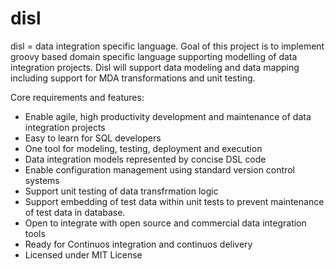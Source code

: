 # disl
disl = data integration specific language. Goal of this project is to implement groovy based domain specific language supporting modelling of data integration projects. Disl will support data modeling and data mapping including support for MDA transformations and unit testing.

Core requirements and features:
- Enable agile, high productivity development and maintenance of data integration projects
- Easy to learn for SQL developers
- One tool for modeling, testing, deployment and execution
- Data integration models represented by concise DSL code
- Enable configuration management using standard version control systems
- Support unit testing of data transfrmation logic
- Support embedding of test data within unit tests to prevent maintenance of test data in database.
- Open to integrate with open source and commercial data integration tools
- Ready for Continuos integration and continuos delivery
- Licensed under MIT License

